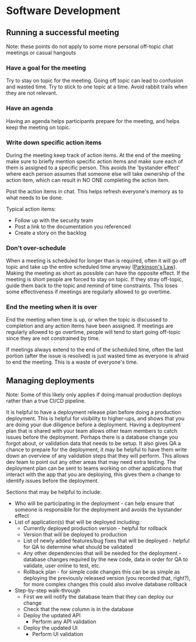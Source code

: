 # Software Development

## Running a successful meeting

Note: these points do not apply to some more personal off-topic chat meetings or casual hangouts

### Have a goal for the meeting

Try to stay on topic for the meeting. Going off topic can lead to confusion and wasted time. Try to stick to one topic at a time. Avoid rabbit trails when they are not relevant.

### Have an agenda

Having an agenda helps participants prepare for the meeting, and helps keep the meeting on topic.

### Write down specific action items

During the meeting keep track of action items. At the end of the meeting make sure to briefly mention specific action items and make sure each of them is assigned to a specific person. This avoids the 'bystander effect' where each person assumes that someone else will take ownership of the action item, which can result in NO ONE completing the action item.

Post the action items in chat. This helps refresh everyone's memory as to what needs to be done.

Typical action items:
- Follow up with the security team
- Post a link to the documentation you referenced
- Create a story on the backlog

### Don't over-schedule

When a meeting is scheduled for longer than is required, often it will go off topic and take up the entire scheduled time anyway ([Parkinson's Law](https://en.wikipedia.org/wiki/Parkinson%27s_law)). Making the meeting as short as possible can have the opposite effect. If the meeting is short people are forced to stay on topic. If they stray off-topic, guide them back to the topic and remind of time constraints. This loses some effectiveness if meetings are regularly allowed to go overtime.

### End the meeting when it is over

End the meeting when time is up, or when the topic is discussed to completion and any action items have been assigned. If meetings are regularly allowed to go overtime, people will tend to start going off-topic since they are not constrained by time. 

If meetings always extend to the end of the scheduled time, often the last portion (after the issue is resolved) is just wasted time as everyone is afraid to end the meeting. This is a waste of everyone's time.

## Managing deployments

Note: Some of this likely only applies if doing manual production deploys rather than a true CI/CD pipeline.

It is helpful to have a deployment release plan before doing a production deployment. This is helpful for visibility to higher-ups, and shows that you are doing your due diligence before a deployment. Having a deployment plan that is shared with your team allows other team members to catch issues before the deployment. Perhaps there is a database change you forgot about, or validation data that needs to be setup. It also gives QA a chance to prepare for the deployment, it may be helpful to have them write down an overview of any validation steps that they will perform. This allows dev team to point out any other areas that may need extra testing. The deployment plan can be sent to teams working on other applications that interact with the app that you are deploying, this gives them a change to identify issues before the deployment.

Sections that may be helpful to include:
- Who will be participating in the deployment - can help ensure that someone is responsible for the deployment and avoids the bystander effect
- List of application(s) that will be deployed including:
  - Currently deployed production version - helpful for rollback
  - Version that will be deployed to production
  - List of newly added features/bug fixes that will be deployed - helpful for QA to determine what should be validated
  - Any other dependencies that will be needed for the deployment - database changes required by the new code, data in order for QA to validate, user online to test, etc.
  - Rollback plan - for simple code changes this can be as simple as deploying the previously released version (you recorded that, right?), for more complex changes this could also involve database rollback
- Step-by-step walk-through
  - First we will notify the database team that they can deploy our change
  - Check that the new column is in the database
  - Deploy the updated API
    - Perform any API validation
  - Deploy the updated UI
    - Perform UI validation
